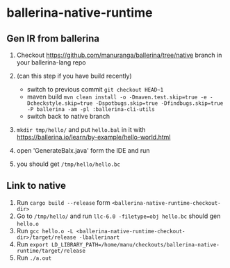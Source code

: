# ballerina-native-runtime

## Gen IR from ballerina
1. Checkout https://github.com/manuranga/ballerina/tree/native branch in your ballerina-lang repo
2. (can this step if you have build recently)
   - switch to previous commit `git checkout HEAD~1`
   - maven build `mvn clean install -o -Dmaven.test.skip=true -e -Dcheckstyle.skip=true -Dspotbugs.skip=true -Dfindbugs.skip=true -P ballerina -am -pl :ballerina-cli-utils` 
   - switch back to native branch
    
3. `mkdir tmp/hello/` and put `hello.bal` in it with https://ballerina.io/learn/by-example/hello-world.html
4. open 'GenerateBalx.java' form the IDE and run
5. you should get `/tmp/hello/hello.bc`

## Link to native
1. Run `cargo build --release` form `<ballerina-native-runtime-checkout-dir>`
2. Go to `/tmp/hello/` and run `llc-6.0 -filetype=obj hello.bc` should gen `hello.o`
3. Run `gcc hello.o -L <ballerina-native-runtime-checkout-dir>/target/release -lballerinart`
4. Run `export LD_LIBRARY_PATH=/home/manu/checkouts/ballerina-native-runtime/target/release`
5. Run `./a.out`

